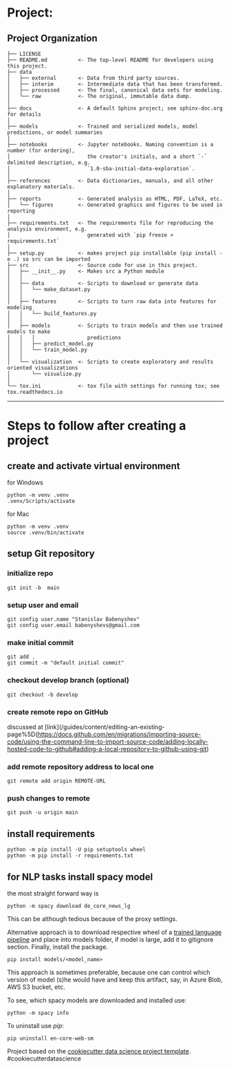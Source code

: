 # Project:

## Project Organization

```
├── LICENSE
├── README.md          <- The top-level README for developers using this project.
├── data
│   ├── external       <- Data from third party sources.
│   ├── interim        <- Intermediate data that has been transformed.
│   ├── processed      <- The final, canonical data sets for modeling.
│   └── raw            <- The original, immutable data dump.
│
├── docs               <- A default Sphinx project; see sphinx-doc.org for details
│
├── models             <- Trained and serialized models, model predictions, or model summaries
│
├── notebooks          <- Jupyter notebooks. Naming convention is a number (for ordering),
│                         the creator's initials, and a short `-` delimited description, e.g.
│                         `1.0-sba-initial-data-exploration`.
│
├── references         <- Data dictionaries, manuals, and all other explanatory materials.
│
├── reports            <- Generated analysis as HTML, PDF, LaTeX, etc.
│   └── figures        <- Generated graphics and figures to be used in reporting
│
├── requirements.txt   <- The requirements file for reproducing the analysis environment, e.g.
│                         generated with `pip freeze > requirements.txt`
│
├── setup.py           <- makes project pip installable (pip install -e .) so src can be imported
├── src                <- Source code for use in this project.
│   ├── __init__.py    <- Makes src a Python module
│   │
│   ├── data           <- Scripts to download or generate data
│   │   └── make_dataset.py
│   │
│   ├── features       <- Scripts to turn raw data into features for modeling
│   │   └── build_features.py
│   │
│   ├── models         <- Scripts to train models and then use trained models to make
│   │   │                 predictions
│   │   ├── predict_model.py
│   │   └── train_model.py
│   │
│   └── visualization  <- Scripts to create exploratory and results oriented visualizations
│       └── visualize.py
│
└── tox.ini            <- tox file with settings for running tox; see tox.readthedocs.io
```

---

# Steps to follow after creating a project

## create and activate virtual environment

for Windows

```
python -m venv .venv
.venv/Scripts/activate
```

for Mac

```
python -m venv .venv
source .venv/bin/activate
```

## setup Git repository

### initialize repo

```
git init -b  main
```

### setup user and email

```
git config user.name "Stanislav Babenyshev"
git config user.email babenyshevs@gmail.com
```

### make initial commit

```
git add .
git commit -m "default initial commit"
```

### checkout develop branch (optional)

```
git checkout -b develop
```

### create remote repo on GitHub

discussed at [link](/guides/content/editing-an-existing-page%5D(https://docs.github.com/en/migrations/importing-source-code/using-the-command-line-to-import-source-code/adding-locally-hosted-code-to-github#adding-a-local-repository-to-github-using-git)

### add remote repository address to local one

```
git remote add origin REMOTE-URL
```

### push changes to remote

```
git push -u origin main
```

## install requirements

```
python -m pip install -U pip setuptools wheel
python -m pip install -r requirements.txt
```

## for NLP tasks install spacy model

the most straight forward way is

```
python -m spacy download de_core_news_lg
```

This can be although tedious because of the proxy settings.

Alternative approach is to download respective wheel of a [trained language pipeline](https://spacy.io/models/) and place into models folder, if model is large, add it to gitignore section. Finally, install the package.

```
pip install models/<model_name>
```

This approach is sometimes preferable, because one can control which version of model (s)he would have and keep this artifact, say, in Azure Blob, AWS S3 bucket, etc.

To see, which spacy models are downloaded and installed use:

```
python -m spacy info
```

To uninstall use $pip$:

```
pip uninstall en-core-web-sm
```

Project based on the [cookiecutter data science project template](https://drivendata.github.io/cookiecutter-data-science/). #cookiecutterdatascience